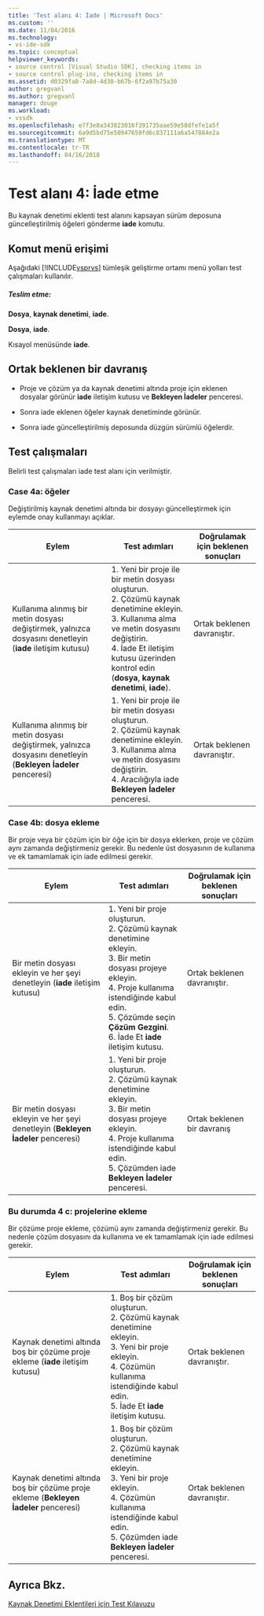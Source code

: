 ```yaml
---
title: 'Test alanı 4: İade | Microsoft Docs'
ms.custom: ''
ms.date: 11/04/2016
ms.technology:
- vs-ide-sdk
ms.topic: conceptual
helpviewer_keywords:
- source control [Visual Studio SDK], checking items in
- source control plug-ins, checking items in
ms.assetid: d0329fa8-7a8d-4d30-b67b-6f2a97b75a30
author: gregvanl
ms.author: gregvanl
manager: douge
ms.workload:
- vssdk
ms.openlocfilehash: e7f3e8a343823016f391735aae59e58dfefe1a5f
ms.sourcegitcommit: 6a9d5bd75e50947659fd6c837111a6a547884e2a
ms.translationtype: MT
ms.contentlocale: tr-TR
ms.lasthandoff: 04/16/2018
---
```

# <a name="test-area-4-check-in"></a>Test alanı 4: İade etme
Bu kaynak denetimi eklenti test alanını kapsayan sürüm deposuna güncelleştirilmiş öğeleri gönderme **iade** komutu.  
  
## <a name="command-menu-access"></a>Komut menü erişimi  
 Aşağıdaki [!INCLUDE[vsprvs](../../code-quality/includes/vsprvs_md.md)] tümleşik geliştirme ortamı menü yolları test çalışmaları kullanılır.  
  
##### <a name="check-in"></a>Teslim etme:  
 **Dosya**, **kaynak denetimi**, **iade**.  
  
 **Dosya**, **iade**.  
  
 Kısayol menüsünde **iade**.  
  
## <a name="common-expected-behavior"></a>Ortak beklenen bir davranış  
  
-   Proje ve çözüm ya da kaynak denetimi altında proje için eklenen dosyalar görünür **iade** iletişim kutusu ve **Bekleyen İadeler** penceresi.  
  
-   Sonra iade eklenen öğeler kaynak denetiminde görünür.  
  
-   Sonra iade güncelleştirilmiş deposunda düzgün sürümlü öğelerdir.  
  
## <a name="test-cases"></a>Test çalışmaları  
 Belirli test çalışmaları iade test alanı için verilmiştir.  
  
### <a name="case-4a-modified-items"></a>Case 4a: öğeler  
 Değiştirilmiş kaynak denetimi altında bir dosyayı güncelleştirmek için eylemde onay kullanmayı açıklar.  
  
|Eylem|Test adımları|Doğrulamak için beklenen sonuçları|  
|------------|----------------|--------------------------------|  
|Kullanıma alınmış bir metin dosyası değiştirmek, yalnızca dosyasını denetleyin (**iade** iletişim kutusu)|1.  Yeni bir proje ile bir metin dosyası oluşturun.<br />2.  Çözümü kaynak denetimine ekleyin.<br />3.  Kullanıma alma ve metin dosyasını değiştirin.<br />4.  İade Et iletişim kutusu üzerinden kontrol edin (**dosya**, **kaynak denetimi**, **iade**).|Ortak beklenen davranıştır.|  
|Kullanıma alınmış bir metin dosyası değiştirmek, yalnızca dosyasını denetleyin (**Bekleyen İadeler** penceresi)|1.  Yeni bir proje ile bir metin dosyası oluşturun.<br />2.  Çözümü kaynak denetimine ekleyin.<br />3.  Kullanıma alma ve metin dosyasını değiştirin.<br />4.  Aracılığıyla iade **Bekleyen İadeler** penceresi.|Ortak beklenen davranıştır.|  
  
### <a name="case-4b-adding-files"></a>Case 4b: dosya ekleme  
 Bir proje veya bir çözüm için bir öğe için bir dosya eklerken, proje ve çözüm aynı zamanda değiştirmeniz gerekir. Bu nedenle üst dosyasının de kullanıma ve ek tamamlamak için iade edilmesi gerekir.  
  
|Eylem|Test adımları|Doğrulamak için beklenen sonuçları|  
|------------|----------------|--------------------------------|  
|Bir metin dosyası ekleyin ve her şeyi denetleyin (**iade** iletişim kutusu)|1.  Yeni bir proje oluşturun.<br />2.  Çözümü kaynak denetimine ekleyin.<br />3.  Bir metin dosyası projeye ekleyin.<br />4.  Proje kullanıma istendiğinde kabul edin.<br />5.  Çözümde seçin **Çözüm Gezgini**.<br />6.  İade Et **iade** iletişim kutusu.|Ortak beklenen davranıştır.|  
|Bir metin dosyası ekleyin ve her şeyi denetleyin (**Bekleyen İadeler** penceresi)|1.  Yeni bir proje oluşturun.<br />2.  Çözümü kaynak denetimine ekleyin.<br />3.  Bir metin dosyası projeye ekleyin.<br />4.  Proje kullanıma istendiğinde kabul edin.<br />5.  Çözümden iade **Bekleyen İadeler** penceresi.|Ortak beklenen bir davranış|  
  
### <a name="case-4c-adding-projects"></a>Bu durumda 4 c: projelerine ekleme  
 Bir çözüme proje ekleme, çözümü aynı zamanda değiştirmeniz gerekir. Bu nedenle çözüm dosyasını da kullanıma ve ek tamamlamak için iade edilmesi gerekir.  
  
|Eylem|Test adımları|Doğrulamak için beklenen sonuçları|  
|------------|----------------|--------------------------------|  
|Kaynak denetimi altında boş bir çözüme proje ekleme (**iade** iletişim kutusu)|1.  Boş bir çözüm oluşturun.<br />2.  Çözümü kaynak denetimine ekleyin.<br />3.  Yeni bir proje ekleyin.<br />4.  Çözümün kullanıma istendiğinde kabul edin.<br />5.  İade Et **iade** iletişim kutusu.|Ortak beklenen davranıştır.|  
|Kaynak denetimi altında boş bir çözüme proje ekleme (**Bekleyen İadeler** penceresi)|1.  Boş bir çözüm oluşturun.<br />2.  Çözümü kaynak denetimine ekleyin.<br />3.  Yeni bir proje ekleyin.<br />4.  Çözümün kullanıma istendiğinde kabul edin.<br />5.  Çözümden iade **Bekleyen İadeler** penceresi.|Ortak beklenen davranıştır.|  
  
## <a name="see-also"></a>Ayrıca Bkz.  
 [Kaynak Denetimi Eklentileri için Test Kılavuzu](../../extensibility/internals/test-guide-for-source-control-plug-ins.md)